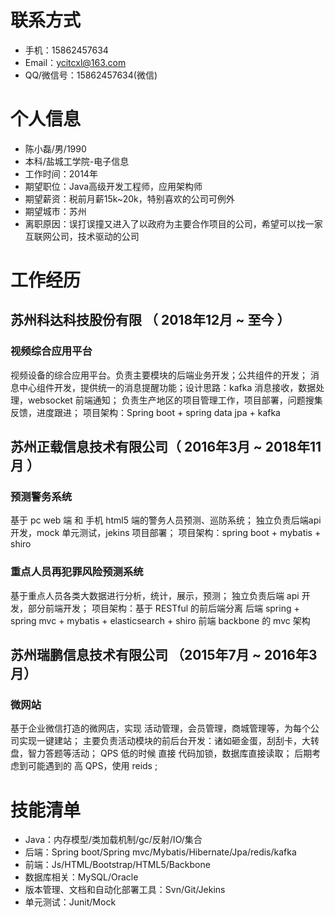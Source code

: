 
# 联系方式

- 手机：15862457634
- Email：ycitcxl@163.com
- QQ/微信号：15862457634(微信)

# 个人信息

 - 陈小磊/男/1990 
 - 本科/盐城工学院-电子信息
 - 工作时间：2014年
 - 期望职位：Java高级开发工程师，应用架构师
 - 期望薪资：税前月薪15k~20k，特别喜欢的公司可例外
 - 期望城市：苏州
 - 离职原因：误打误撞又进入了以政府为主要合作项目的公司，希望可以找一家互联网公司，技术驱动的公司

# 工作经历

## 苏州科达科技股份有限 （ 2018年12月 ~ 至今 ）

### 视频综合应用平台
视频设备的综合应用平台。负责主要模块的后端业务开发；公共组件的开发；
消息中心组件开发，提供统一的消息提醒功能；设计思路：kafka 消息接收，数据处理，websocket 前端通知；
负责生产地区的项目管理工作，项目部署，问题搜集反馈，进度跟进；
项目架构：Spring boot + spring data jpa  + kafka
  
## 苏州正载信息技术有限公司（ 2016年3月 ~ 2018年11月 ）

### 预测警务系统
基于 pc web 端 和 手机 html5 端的警务人员预测、巡防系统；
独立负责后端api开发，mock 单元测试，jekins 项目部署；
项目架构：spring boot + mybatis + shiro 

### 重点人员再犯罪风险预测系统 
基于重点人员各类大数据进行分析，统计，展示，预测；
独立负责后端 api 开发，部分前端开发；
项目架构：基于 RESTful 的前后端分离
后端  spring + spring mvc + mybatis + elasticsearch + shiro
前端  backbone 的 mvc 架构
    

## 苏州瑞鹏信息技术有限公司 （2015年7月 ~ 2016年3月）
### 微网站
基于企业微信打造的微网店，实现 活动管理，会员管理，商城管理等，为每个公司实现一键建站；
主要负责活动模块的前后台开发：诸如砸金蛋，刮刮卡，大转盘，智力答题等活动；
QPS 低的时候 直接 代码加锁，数据库直接读取；
后期考虑到可能遇到的 高 QPS，使用 reids ;

    
# 技能清单

- Java：内存模型/类加载机制/gc/反射/IO/集合
- 后端：Spring boot/Spring mvc/Mybatis/Hibernate/Jpa/redis/kafka
- 前端：Js/HTML/Bootstrap/HTML5/Backbone
- 数据库相关：MySQL/Oracle
- 版本管理、文档和自动化部署工具：Svn/Git/Jekins
- 单元测试：Junit/Mock
      